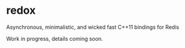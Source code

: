 redox
======

Asynchronous, minimalistic, and wicked fast C++11 bindings for Redis

Work in progress, details coming soon.
